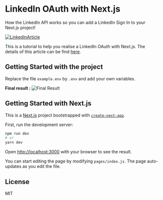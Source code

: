 # LinkedIn OAuth with Next.js

How the LinkedIn API works so you can add a LinkedIn Sign In to your Next.js project!

[![LinkedInArticle](https://miro.medium.com/max/1400/1*Cm2s5fBnU_BqOFDlNMuagQ.jpeg)](https://medium.com/javascript-in-plain-english/how-to-implement-linkedin-sign-in-with-next-js-3f00e7dee310)

This is a tutorial to help you realise a LinkedIn OAuth with Next.js. The details of this article can be find [here](https://medium.com/javascript-in-plain-english/how-to-implement-linkedin-sign-in-with-next-js-3f00e7dee310).

## Getting Started with the project

Replace the file `example.env` by `.env` and add your own variables.

**Final result :**
![Final Result](https://miro.medium.com/max/1200/1*fUohQcp4MZNRqlSavd4ztg.gif)

## Getting Started with Next.js

This is a [Next.js](https://nextjs.org/) project bootstrapped with [`create-next-app`](https://github.com/vercel/next.js/tree/canary/packages/create-next-app).

First, run the development server:

```bash
npm run dev
# or
yarn dev
```

Open [http://localhost:3000](http://localhost:3000) with your browser to see the result.

You can start editing the page by modifying `pages/index.js`. The page auto-updates as you edit the file.

## License

MIT
